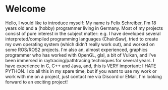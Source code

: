# Welcome

Hello, I would like to introduce myself: My name is Felix Schreiber, I'm 18 years old and a (hobby) programmer living in Germany. Most of my projects consist of pure interest in the subject matter: e.g. I have developed several interpreted/compiled programming languages (ChainSaw), tried to create my own operating system (which didn't really work out), and worked on some ROS/ROS2 projects. I'm also an, almost experienced, graphics programmer who has worked with OpenGL, glsl, a bit of Vulkan, and I've been immersed in raytracing/pathtracing techniques for several years. I have experience in C, C++ and Java, and, this is VERY important: I HATE PYTHON. I do all this in my spare time, but if you want to use my work or work with me on a project, just contact me via Discord or EMail, I'm looking forward to an exciting project!
